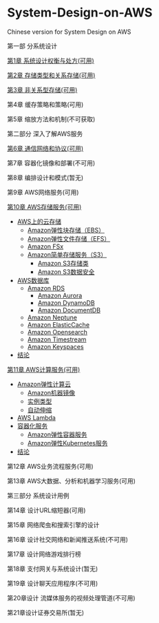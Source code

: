 # System-Design-on-AWS
Chinese version for System Design on AWS

第一部 分系统设计

[第1章 系统设计权衡与处方(可用)](./PART01/CH01/ch01.md)

[第2章 存储类型和关系存储(可用)](./PART01/CH02/ch02.md)

[第3章 非关系型存储(可用)](./PART01/CH03/ch03.md)

第4章 缓存策略和策略(可用)

第5章 缩放方法和机制(不可获取)

第二部分 深入了解AWS服务

[第6章 通信网络和协议(可用)](./PART02/CH06/ch06.md)

第7章 容器化镜像和部署(不可用)

第8章 编排设计和模式(暂无)

第9章 AWS网络服务(可用)

[第10章 AWS存储服务(可用)](./PART02/CH07/ch07.md)

- [AWS上的云存储](./PART02/CH10/ch10.md#aws上的云存储)
  - [Amazon弹性块存储（EBS）](./PART02/CH10/ch10.md#amazon弹性块存储ebs)
  - [Amazon弹性文件存储（EFS）](./PART02/CH10/ch10.md#amazon弹性文件存储efs)
  - [Amazon FSx](./PART02/CH10/ch10.md#amazon-fsx)
  - [Amazon简单存储服务（S3）](./PART02/CH10/ch10.md#amazon简单存储服务s3)
    - [Amazon S3存储类](./PART02/CH10/ch10.md#amazon-s3存储类)
    - [Amazon S3数据安全](./PART02/CH10/ch10.md#amazon-s3数据安全)
- [AWS数据库](./PART02/CH10/ch10.md#aws数据库)
  - [Amazon RDS](./PART02/CH10/ch10.md#amazon-rds)
    - [Amazon Aurora](./PART02/CH10/ch10.md#amazon-aurora)
    - [Amazon DynamoDB](./PART02/CH10/ch10.md#amazon-dynamodb)
    - [Amazon DocumentDB](./PART02/CH10/ch10.md#amazon-documentdb)
  - [Amazon Neptune](./PART02/CH10/ch10.md#amazon-neptune)
  - [Amazon ElasticCache](./PART02/CH10/ch10.md#amazon-elasticcache)
  - [Amazon Opensearch](./PART02/CH10/ch10.md#amazon-opensearch)
  - [Amazon Timestream](./PART02/CH10/ch10.md#amazon-timestream)
  - [Amazon Keyspaces](./PART02/CH10/ch10.md#amazon-keyspaces)
- [结论](./PART02/CH10/ch10.md#结论)

[第11章 AWS计算服务(可用)](./PART02/CH11/ch11.md#第十一章-aws计算服务)

- [Amazon弹性计算云](./PART02/CH11/ch11.md#amazon弹性计算云)
  - [Amazon机器镜像](./PART02/CH11/ch11.md#amazon机器镜像)
  - [实例类型](./PART02/CH11/ch11.md#实例类型)
  - [自动伸缩](./PART02/CH11/ch11.md#自动伸缩)
- [AWS Lambda](./PART02/CH11/ch11.md#aws-lambda)
- [容器化服务](./PART02/CH11/ch11.md#容器化服务)
  - [Amazon弹性容器服务](./PART02/CH11/ch11.md#amazon弹性容器服务)
  - [Amazon弹性Kubernetes服务](./PART02/CH11/ch11.md#amazon弹性kubernetes服务)
- [结论](./PART02/CH11/ch11.md#结论)

第12章 AWS业务流程服务(可用)

第13章 AWS大数据、分析和机器学习服务(可用)

第三部分 系统设计用例

第14章 设计URL缩短器(可用)

第15章 网络爬虫和搜索引擎的设计

第16章 设计社交网络和新闻推送系统(不可用)

第17章 设计网络游戏排行榜

第18章 支付网关与系统设计(暂无)

第19章 设计聊天应用程序(不可用)

第20章设计 流媒体服务的视频处理管道(不可用)

第21章设计证券交易所(暂无)